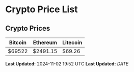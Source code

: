 # Crypto Price List

## Crypto Prices
| Bitcoin | Ethereum | Litecoin |
| ------- | -------- | -------- |
| $69522 | $2491.15 | $69.26 |
**Last Updated:** 2024-11-02 19:52 UTC
**Last Updated:** $DATE$
